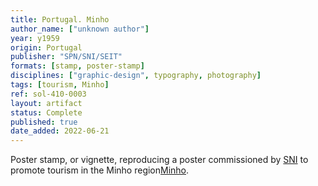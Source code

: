 ```yaml
---
title: Portugal. Minho
author_name: ["unknown author"]
year: y1959
origin: Portugal
publisher: "SPN/SNI/SEIT"
formats: [stamp, poster-stamp]
disciplines: ["graphic-design", typography, photography]
tags: [tourism, Minho]
ref: sol-410-0003
layout: artifact
status: Complete
published: true
date_added: 2022-06-21
---
```


Poster stamp, or vignette, reproducing a poster commissioned by <a class="text cat-link publisher" href="/publishers/SPN/SNI/SEIT/">SNI</a> to promote tourism in the Minho region<a class="text cat-link tag" href="/tags/Minho/">Minho</a>.
